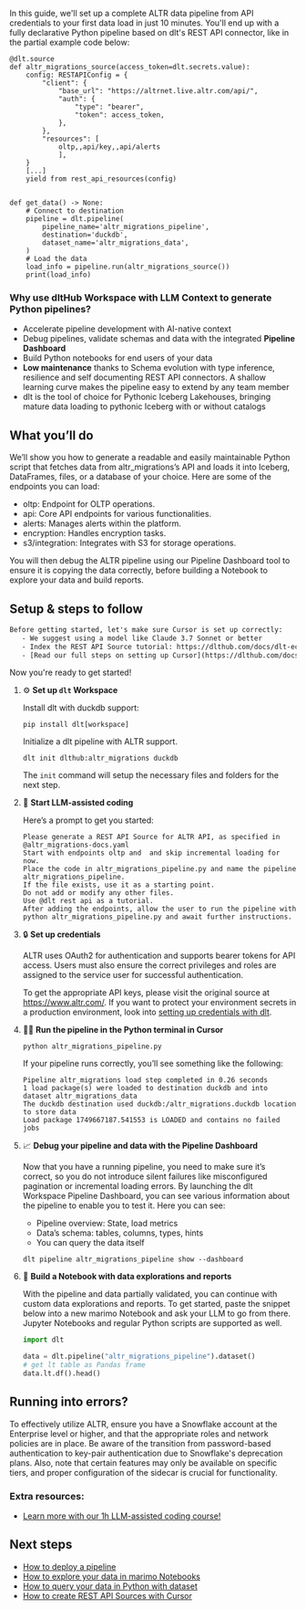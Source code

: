 In this guide, we'll set up a complete ALTR data pipeline from API credentials to your first data load in just 10 minutes. You'll end up with a fully declarative Python pipeline based on dlt's REST API connector, like in the partial example code below:

```python-outcome
@dlt.source
def altr_migrations_source(access_token=dlt.secrets.value):
    config: RESTAPIConfig = {
        "client": {
            "base_url": "https://altrnet.live.altr.com/api/",
            "auth": {
                "type": "bearer",
                "token": access_token,
            },
        },
        "resources": [
            oltp,,api/key,,api/alerts
            ],
    }
    [...]
    yield from rest_api_resources(config)


def get_data() -> None:
    # Connect to destination
    pipeline = dlt.pipeline(
        pipeline_name='altr_migrations_pipeline',
        destination='duckdb',
        dataset_name='altr_migrations_data', 
    )
    # Load the data
    load_info = pipeline.run(altr_migrations_source())
    print(load_info) 
```

### Why use dltHub Workspace with LLM Context to generate Python pipelines?

- Accelerate pipeline development with AI-native context
- Debug pipelines, validate schemas and data with the integrated **Pipeline Dashboard**
- Build Python notebooks for end users of your data
- **Low maintenance** thanks to Schema evolution with type inference, resilience and self documenting REST API connectors. A shallow learning curve makes the pipeline easy to extend by any team member
- dlt is the tool of choice for Pythonic Iceberg Lakehouses, bringing mature data loading to pythonic Iceberg with or without catalogs

## What you’ll do

We’ll show you how to generate a readable and easily maintainable Python script that fetches data from altr_migrations’s API and loads it into Iceberg, DataFrames, files, or a database of your choice. Here are some of the endpoints you can load:

- oltp: Endpoint for OLTP operations.
- api: Core API endpoints for various functionalities.
- alerts: Manages alerts within the platform.
- encryption: Handles encryption tasks.
- s3/integration: Integrates with S3 for storage operations.

You will then debug the ALTR pipeline using our Pipeline Dashboard tool to ensure it is copying the data correctly, before building a Notebook to explore your data and build reports.

## Setup & steps to follow

```default
Before getting started, let's make sure Cursor is set up correctly:
   - We suggest using a model like Claude 3.7 Sonnet or better
   - Index the REST API Source tutorial: https://dlthub.com/docs/dlt-ecosystem/verified-sources/rest_api/ and add it to context as **@dlt rest api**
   - [Read our full steps on setting up Cursor](https://dlthub.com/docs/dlt-ecosystem/llm-tooling/cursor-restapi#23-configuring-cursor-with-documentation)
```

Now you're ready to get started!

1. ⚙️ **Set up `dlt` Workspace**
    
    Install dlt with duckdb support:
    ```shell
    pip install dlt[workspace]
    ```

    Initialize a dlt pipeline with ALTR support.
    ```shell
    dlt init dlthub:altr_migrations duckdb
    ```

    The `init` command will setup the necessary files and folders for the next step.
    
2. 🤠 **Start LLM-assisted coding**
    
    Here’s a prompt to get you started:
    
    ```prompt
    Please generate a REST API Source for ALTR API, as specified in @altr_migrations-docs.yaml 
    Start with endpoints oltp and  and skip incremental loading for now. 
    Place the code in altr_migrations_pipeline.py and name the pipeline altr_migrations_pipeline. 
    If the file exists, use it as a starting point. 
    Do not add or modify any other files. 
    Use @dlt rest api as a tutorial. 
    After adding the endpoints, allow the user to run the pipeline with python altr_migrations_pipeline.py and await further instructions.
    ```

    
3. 🔒 **Set up credentials** 
    
    ALTR uses OAuth2 for authentication and supports bearer tokens for API access. Users must also ensure the correct privileges and roles are assigned to the service user for successful authentication.
    
    To get the appropriate API keys, please visit the original source at https://www.altr.com/.
    If you want to protect your environment secrets in a production environment, look into [setting up credentials with dlt](https://dlthub.com/docs/walkthroughs/add_credentials).
    
4. 🏃‍♀️ **Run the pipeline in the Python terminal in Cursor**
    
    ```shell
    python altr_migrations_pipeline.py
    ```
    
    If your pipeline runs correctly, you’ll see something like the following:
    
    ```shell
    Pipeline altr_migrations load step completed in 0.26 seconds
    1 load package(s) were loaded to destination duckdb and into dataset altr_migrations_data
    The duckdb destination used duckdb:/altr_migrations.duckdb location to store data
    Load package 1749667187.541553 is LOADED and contains no failed jobs
    ```
    
5. 📈 **Debug your pipeline and data with the Pipeline Dashboard**

    Now that you have a running pipeline, you need to make sure it’s correct, so you do not introduce silent failures like misconfigured pagination or incremental loading errors. By launching the dlt Workspace Pipeline Dashboard, you can see various information about the pipeline to enable you to test it. Here you can see:
    - Pipeline overview: State, load metrics
    - Data’s schema: tables, columns, types, hints
    - You can query the data itself
    
    ```shell
    dlt pipeline altr_migrations_pipeline show --dashboard
    ```
    
6. 🐍 **Build a Notebook with data explorations and reports**

    With the pipeline and data partially validated, you can continue with custom data explorations and reports. To get started, paste the snippet below into a new marimo Notebook and ask your LLM to go from there. Jupyter Notebooks and regular Python scripts are supported as well.

    
    ```python
    import dlt

   data = dlt.pipeline("altr_migrations_pipeline").dataset()
   # get lt table as Pandas frame
   data.lt.df().head()
    ```

## Running into errors?

To effectively utilize ALTR, ensure you have a Snowflake account at the Enterprise level or higher, and that the appropriate roles and network policies are in place. Be aware of the transition from password-based authentication to key-pair authentication due to Snowflake's deprecation plans. Also, note that certain features may only be available on specific tiers, and proper configuration of the sidecar is crucial for functionality.

### Extra resources:

- [Learn more with our 1h LLM-assisted coding course!](https://www.youtube.com/watch?v=GGid70rnJuM)

## Next steps

- [How to deploy a pipeline](https://dlthub.com/docs/walkthroughs/deploy-a-pipeline)
- [How to explore your data in marimo Notebooks](https://dlthub.com/docs/general-usage/dataset-access/marimo)
- [How to query your data in Python with dataset](https://dlthub.com/docs/general-usage/dataset-access/dataset)
- [How to create REST API Sources with Cursor](https://dlthub.com/docs/dlt-ecosystem/llm-tooling/cursor-restapi)